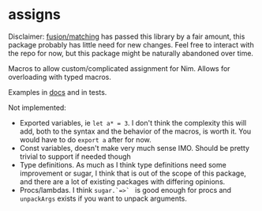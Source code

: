 # assigns

Disclaimer: [fusion/matching](https://nim-lang.github.io/fusion/src/fusion/matching.html) has
passed this library by a fair amount, this package probably has little need for new changes.
Feel free to interact with the repo for now, but this package might be naturally abandoned
over time.

Macros to allow custom/complicated assignment for Nim. Allows for overloading with typed macros.

Examples in [docs](https://metagn.github.io/assigns/assigns.html#examples) and in tests.

Not implemented:

* Exported variables, ie `let a* = 3`. I don't think the complexity this will add, both to the syntax and the behavior of the macros, is worth it. You would have to do `export a` after for now.
* Const variables, doesn't make very much sense IMO. Should be pretty trivial to support if needed though
* Type definitions. As much as I think type definitions need some improvement or sugar, I think that is out of the scope of this package, and there are a lot of existing packages with differing opinions.
* Procs/lambdas. I think ``sugar.`=>` `` is good enough for procs and `unpackArgs` exists if you want to unpack arguments.
